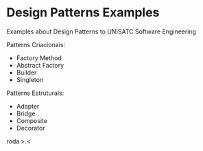 # Design Patterns Examples

Examples about Design Patterns to UNISATC Software Engineering

Patterns Criacionais:

- Factory Method
- Abstract Factory
- Builder
- Singleton

Patterns Estruturais:

- Adapter
- Bridge
- Composite
- Decorator

roda >.<
